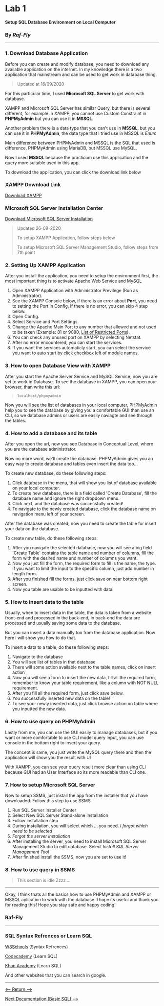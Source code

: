 # Lab 1

**Setup SQL Database Environment on Local Computer**

### By ***Raf-Fly***

---

### 1. Download Database Application

Before you can create and modify database, you need to download any available application on the internet. In my knowledge there is a two application that mainstream and can be used to get work in database thing.

> Updated at 16/09/2020

For this particular time, I used **Microsoft SQL Server** to get work with database.

XAMPP and Microsoft SQL Server has similar Query, but there is several different, for example in XAMPP, you cannot use Custom Constraint in **PHPMyAdmin** but you can use it in **MSSQL**.

Another problem there is a data type that you can't use in **MSSQL**, but you can use it in **PHPMyAdmin**, the data type that I tried use in MSSQL is *Enum*

Main difference between PHPMyAdmin and MSSQL is the SQL that used is difference, PHPMyAdmin using MariaDB, but MSSQL use MySQL.

Now I used **MSSQL** because the practicum use this application and the query more suitable used in this app.

To download the application, you can click the download link below

### XAMPP Download Link

[Download XAMPP](https://www.apachefriends.org/download.html)

### Microsoft SQL Server Installation Center

[Download Microsoft SQL Server Installation](https://go.microsoft.com/fwlink/?linkid=866662)

> Updated 26-09-2020
>
> To setup XAMPP Application, follow steps below
> 
> To setup Microsoft SQL Server Management Studio, follow steps from 7th point

### 2. Setting Up XAMPP Application

After you install the application, you need to setup the environment first, the most important thing is to activate Apache Web Service and MySQL

1. Open XAMPP Application with Administrator Previlege (Run as Administrator).
2. See the XAMPP Console below, if there is an error about **Port**, you need to setting the Port in Config, if there is no error, you can skip 4 step below.
3. Open Config.
4. Select Service and Port Settings.
5. Change the Apache Main Port to any number that allowed and not used to be taken (Example: 81 or 9080, [List of Restricted Ports](https://neo4j.com/developer/kb/list-of-restricted-ports-in-browsers/)).
6. You can check any unused port on XAMPP by selecting Netstat.
7. After no error encountered, you can start the services.
8. If you want the services automaticly start, you can select the service you want to auto start by click checkbox left of module names.

### 3. How to open Database View with XAMPP

After you start the Apache Server Service and MySQL Service, now you are set to work in Database. To see the database in XAMPP, you can open your browser, than write this url:

> `localhost/phpmyadmin`

Now you will see the list of databases in your local computer, PHPMyAdmin help you to see the database by giving you a comfortable GUI than use an CLI, so we database admins or users are easily naviagte and see through the tables.

### 4. How to add a database and its table

After you open the url, now you see Database in Conceptual Level, where you are the database administrator.

Now no more word, we'll create the database. PHPMyAdmin gives you an easy way to create database and tables even insert the data too...

To create new database, do these following steps:

1. Click database in the menu, that will show you list of database available on your local computer.
2. To create new database, there is a field called 'Create Database', fill the database name and ignore the right dropdown menu.
3. Click next, and the database was successfully created!
4. To navigate to the newly created database, click the database name on navigation menu left of your screen.

After the database was created, now you need to create the table for insert your data on the database.

To create new table, do these following steps:

1. After you navigate the selected database, now you will see a big field 'Create Table' contains the table name and number of columns, fill the form with the desired name and number of columns you want.
2. Now you just fill the form, the required form to fill is the name, the type. If you want to limit the input to the specific column, just add number in length form.
3. After you finished fill the forms, just click save on near bottom right screen.
4. Now you table are usable to be inputted with data!

### 5. How to insert data to the table

Usually, when to insert data in the table, the data is taken from a website front-end and processed in the back-end, in back-end the data are processed and usually saving some data to the database.

But you can insert a data manually too from the database application. Now here i will show you how to do that.

To insert a data to a table, do these following steps:

1. Navigate to the database
2. You will see list of tables in that database
3. There will some action available next to the table names, click on insert action
4. Now you will see a form to insert the new data, fill all the required form, remember to know your table requirement, like a column with NOT NULL requirement.
5. After you fill all the required form, just click save below.
6. You successfully inserted new data on the table!
7. To see your newly inserted data, just click browse action on table where you inputted the new data.

### 6. How to use query on PHPMyAdmin

Lastly from me, you can use the GUI easily to manage databases, but if you want or more comfortable to use CLI model query input, you can use console in the bottom right to insert your query.

The concept is same, you just write the MySQL query there and then the application will show you the result with UI

With XAMPP, you can see your query result more clear than using CLI because GUI had an User Interface so its more readable than CLI one.

### 7. How to setup Microsoft SQL Server

Now to setup SSMS, just install the app from the installer that you have downloaded. Follow this step to use SSMS

1. Run SQL Server Installer Center
2. Select New SQL Server Stand-alone Installation
3. Follow installation step
4. During installation, you will select which ... you need. *I forgot which need to be selected*
5. *Forgot the server installation*
6. After installing the server, you need to install Microsoft SQL Server Management Studio to edit database. Select *Install SQL Server Management Tool*
7. After finished install the SSMS, now you are set to use it!

### 8. How to use query in SSMS

> This section is idle Zzzz....

---

Okay, I think thats all the basics how to use PHPMyAdmin and XAMPP or MSSQL aplication to work with the database. I hope its useful and thank you for reading this! Hope you stay safe and happy coding!

### **Raf-Fly**

---

### SQL Syntax Refrences or Learn SQL

[W3Schools](https://www.w3schools.com/sql) (Syntax Refrences)

[Codecademy](https://www.codecademy.com/learn/learn-sql) (Learn SQL)

[Khan Academy](https://www.khanacademy.org/computing/computer-programming/sql) (Learn SQL)

And other websites that you can search in google.

---

[<-- Return -->](https://github.com/VladRafli/Lab_Database_Systems)

[Next Documentation (Basic SQL) -->](https://github.com/VladRafli/Lab_Database_Systems/blob/master/Lab%202/README.md)